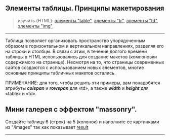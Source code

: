 ## Элементы таблицы. Принципы макетирования

> изучить (HTML):
[элементы "table"](http://htmlbook.ru/html/table),
[элементы "tr"](http://htmlbook.ru/html/tr),
[элементы "td"](http://htmlbook.ru/html/td),
[элементы "img"](http://htmlbook.ru/html/img),

---

Таблица позволяет организовать пространство упорядоченным образом в горизонтальном и вертикальном направлениях, разделяя его на строки и столбцы. В связи с этим, в течение долгого времени таблицы в HTML использовались для создание макетов (компоновки содержимого на странице).
Несмотря на то, что страницы современных сайтов создаются с использованием новых элементов, многие основные принципы табличных макетов остались.

ПРИМЕЧАНИЕ: для того, чтобы решить эти примеры, вам понадобятся атрибуты ***colspan*** и ***rowspan*** для «td», а также ***width*** и ***height*** для «table» и «td».

## Мини галерея с эффектом "massonry".

Создайте таблицу 6 (строк) на 5 (колонок) и наполните ее картинками из "/images" 
так как показывает [result](result.jpg)

---